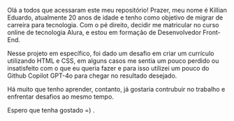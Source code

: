 Olá a todos que acessaram este meu repositório! Prazer, meu nome é Killian Eduardo, atualmente 20 anos de idade e tenho como objetivo de migrar de carreira para tecnologia. Com o pé direito, decidir me matricular no curso online de tecnologia Alura, e estou em formação de Desenvolvedor Front-End.

Nesse projeto em específico, foi dado um desafio em criar um currículo utilizando HTML e CSS, em alguns casos me sentia um pouco perdido ou insatisfeito com o que eu queria fazer e para isso utilizei um pouco do Github Copilot GPT-4o para chegar no resultado desejado.

Há muito que tenho aprender, contanto, já gostaria contrubuir no trabalho e enfrentar desafios ao mesmo tempo.

Espero que tenha gostado =) .
